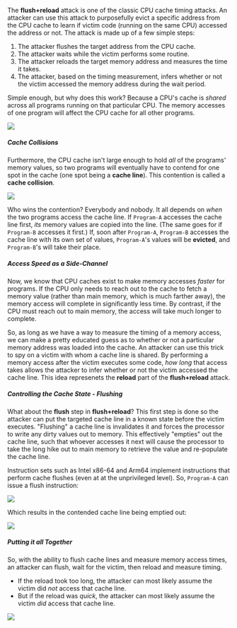 The **flush+reload** attack is one of the classic CPU cache timing attacks. An
attacker can use this attack to purposefully evict a specific address from the
CPU cache to learn if victim code (running on the same CPU) accessed the address
or not. The attack is made up of a few simple steps: 

1. The attacker flushes the target address from the CPU cache.
2. The attacker waits while the victim performs some routine.
3. The attacker reloads the target memory address and measures the time it
   takes.
4. The attacker, based on the timing measurement, infers whether or not the
   victim accessed the memory address during the wait period.

Simple enough, but why does this work? Because a CPU's cache is *shared* across
all programs running on that particular CPU. The memory accesses of one program
will affect the CPU cache for all other programs.

![](/images/posts/2023-4-12-sca-flush-reload/cpu_cache_sharing.png)

##### Cache Collisions

Furthermore, the CPU cache isn't large enough to hold *all* of the programs'
memory values, so two programs will eventually have to contend for one spot in
the cache (one spot being a **cache line**). This contention is called a
**cache collision**.

![](/images/posts/2023-4-12-sca-flush-reload/cpu_cache_contention.png)

Who wins the contention? Everybody and nobody. It all depends on *when* the two
programs access the cache line. If `Program-A` accesses the cache line first,
*its* memory values are copied into the line. (The same goes for if `Program-B`
accesses it first.) If, soon after `Program-A`, `Program-B` accesses the cache
line with its own set of values, `Program-A`'s values will be **evicted**, and
`Program-B`'s will take their place.

##### Access Speed as a Side-Channel

Now, we know that CPU caches exist to make memory accesses *faster* for
programs. If the CPU only needs to reach out to the cache to fetch a memory
value (rather than main memory, which is much farther away), the memory access
will complete in significantly less time. By contrast, if the CPU must reach out
to main memory, the access will take much longer to complete.

So, as long as we have a way to measure the timing of a memory access, we can
make a pretty educated guess as to whether or not a particular memory address
was loaded into the cache. An attacker can use this trick to spy on a victim
with whom a cache line is shared. By performing a memory access after the victim
executes some code, *how long* that access takes allows the attacker to infer
whether or not the victim accessed the cache line. This idea represenets the
**reload** part of the **flush+reload** attack. 

##### Controlling the Cache State - Flushing

What about the **flush** step in **flush+reload**? This first step is done so
the attacker can put the targeted cache line in a known state before the victim
executes. "Flushing" a cache line is invalidates it and forces the processor to
write any dirty values out to memory. This effectively "empties" out the cache
line, such that whoever accesses it next will cause the processor to take the
long hike out to main memory to retrieve the value and re-populate the cache
line.

Instruction sets such as Intel x86-64 and Arm64 implement instructions that
perform cache flushes (even at at the unprivileged level). So, `Program-A` can
issue a flush instruction:

![](/images/posts/2023-4-12-sca-flush-reload/cpu_cache_flush_1.png)

Which results in the contended cache line being emptied out:

![](/images/posts/2023-4-12-sca-flush-reload/cpu_cache_flush_2.png)

##### Putting it all Together

So, with the ability to flush cache lines and measure memory access times, an
attacker can flush, wait for the victim, then reload and measure timing.

* If the reload took too long, the attacker can most likely assume the victim
  did *not* access that cache line.
* But if the reload was *quick*, the attacker can most likely assume the victim
  *did* access that cache line.

![](/images/posts/2023-4-12-sca-flush-reload/cpu_cache_flushreload.png)


